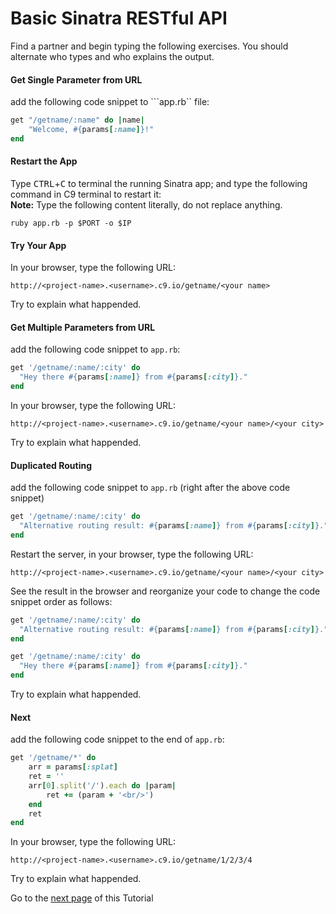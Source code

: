 # Basic Sinatra RESTful API

Find a partner and begin typing the following exercises. You should alternate who types and who explains the output.

#### Get Single Parameter from URL
add the following code snippet to ```app.rb`` file:
```ruby
get "/getname/:name" do |name|
    "Welcome, #{params[:name]}!"
end
```
#### Restart the App
Type <kbd>CTRL</kbd>+<kbd>C</kbd> to terminal the running Sinatra app; and type the following command in C9 terminal to restart it:  
**Note:** Type the following content literally, do not replace anything.
```
ruby app.rb -p $PORT -o $IP
```
#### Try Your App
In your browser, type the following URL:
```
http://<project-name>.<username>.c9.io/getname/<your name>
```
Try to explain what happended.


#### Get Multiple Parameters from URL
add the following code snippet to ```app.rb```:
```ruby
get '/getname/:name/:city' do
  "Hey there #{params[:name]} from #{params[:city]}."
end
```
In your browser, type the following URL:
```
http://<project-name>.<username>.c9.io/getname/<your name>/<your city>
```
Try to explain what happended.

#### Duplicated Routing
add the following code snippet to ```app.rb``` (right after the above code snippet)
```ruby
get '/getname/:name/:city' do
  "Alternative routing result: #{params[:name]} from #{params[:city]}."
end
```
Restart the server, in your browser, type the following URL:
```
http://<project-name>.<username>.c9.io/getname/<your name>/<your city>
```
See the result in the browser and reorganize your code to change the code snippet order as follows:
```ruby
get '/getname/:name/:city' do
  "Alternative routing result: #{params[:name]} from #{params[:city]}."
end

get '/getname/:name/:city' do
  "Hey there #{params[:name]} from #{params[:city]}."
end
```
Try to explain what happended.

#### Next
add the following code snippet to the end of ```app.rb```:
```ruby
get '/getname/*' do
    arr = params[:splat]
    ret = ''
    arr[0].split('/').each do |param| 
        ret += (param + '<br/>')
    end
    ret
end
```
In your browser, type the following URL:
```
http://<project-name>.<username>.c9.io/getname/1/2/3/4
```
Try to explain what happended.


Go to the [next page](RESTFul-2.md) of this Tutorial

